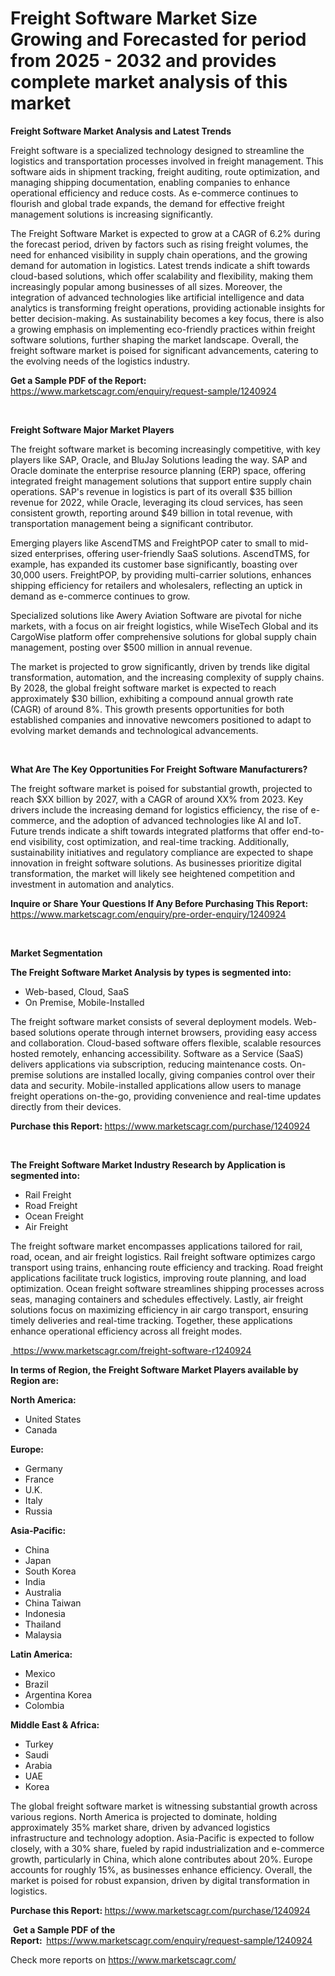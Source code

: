 <p><h1>Freight Software Market Size Growing and Forecasted for period from 2025 - 2032 and provides complete market analysis of this market</h1></p><p><strong>Freight Software Market Analysis and Latest Trends</strong></p>
<p><p>Freight software is a specialized technology designed to streamline the logistics and transportation processes involved in freight management. This software aids in shipment tracking, freight auditing, route optimization, and managing shipping documentation, enabling companies to enhance operational efficiency and reduce costs. As e-commerce continues to flourish and global trade expands, the demand for effective freight management solutions is increasing significantly.</p><p>The Freight Software Market is expected to grow at a CAGR of 6.2% during the forecast period, driven by factors such as rising freight volumes, the need for enhanced visibility in supply chain operations, and the growing demand for automation in logistics. Latest trends indicate a shift towards cloud-based solutions, which offer scalability and flexibility, making them increasingly popular among businesses of all sizes. Moreover, the integration of advanced technologies like artificial intelligence and data analytics is transforming freight operations, providing actionable insights for better decision-making. As sustainability becomes a key focus, there is also a growing emphasis on implementing eco-friendly practices within freight software solutions, further shaping the market landscape. Overall, the freight software market is poised for significant advancements, catering to the evolving needs of the logistics industry.</p></p>
<p><strong>Get a Sample PDF of the Report:&nbsp;</strong> <a href="https://www.marketscagr.com/enquiry/request-sample/1240924?utm_campaign=2565&utm_medium=2&utm_source=Github&utm_content=ia&utm_term=10032025&utm_id=freight-software">https://www.marketscagr.com/enquiry/request-sample/1240924</a></p>
<p>&nbsp;</p>
<p><strong>Freight Software Major Market Players</strong></p>
<p><p>The freight software market is becoming increasingly competitive, with key players like SAP, Oracle, and BluJay Solutions leading the way. SAP and Oracle dominate the enterprise resource planning (ERP) space, offering integrated freight management solutions that support entire supply chain operations. SAP's revenue in logistics is part of its overall $35 billion revenue for 2022, while Oracle, leveraging its cloud services, has seen consistent growth, reporting around $49 billion in total revenue, with transportation management being a significant contributor.</p><p>Emerging players like AscendTMS and FreightPOP cater to small to mid-sized enterprises, offering user-friendly SaaS solutions. AscendTMS, for example, has expanded its customer base significantly, boasting over 30,000 users. FreightPOP, by providing multi-carrier solutions, enhances shipping efficiency for retailers and wholesalers, reflecting an uptick in demand as e-commerce continues to grow.</p><p>Specialized solutions like Awery Aviation Software are pivotal for niche markets, with a focus on air freight logistics, while WiseTech Global and its CargoWise platform offer comprehensive solutions for global supply chain management, posting over $500 million in annual revenue.</p><p>The market is projected to grow significantly, driven by trends like digital transformation, automation, and the increasing complexity of supply chains. By 2028, the global freight software market is expected to reach approximately $30 billion, exhibiting a compound annual growth rate (CAGR) of around 8%. This growth presents opportunities for both established companies and innovative newcomers positioned to adapt to evolving market demands and technological advancements.</p></p>
<p>&nbsp;</p>
<p><strong>What Are The Key Opportunities For Freight Software Manufacturers?</strong></p>
<p><p>The freight software market is poised for substantial growth, projected to reach $XX billion by 2027, with a CAGR of around XX% from 2023. Key drivers include the increasing demand for logistics efficiency, the rise of e-commerce, and the adoption of advanced technologies like AI and IoT. Future trends indicate a shift towards integrated platforms that offer end-to-end visibility, cost optimization, and real-time tracking. Additionally, sustainability initiatives and regulatory compliance are expected to shape innovation in freight software solutions. As businesses prioritize digital transformation, the market will likely see heightened competition and investment in automation and analytics.</p></p>
<p><strong>Inquire or Share Your Questions If Any Before Purchasing This Report:</strong> <a href="https://www.marketscagr.com/enquiry/pre-order-enquiry/1240924?utm_campaign=2565&utm_medium=2&utm_source=Github&utm_content=ia&utm_term=10032025&utm_id=freight-software">https://www.marketscagr.com/enquiry/pre-order-enquiry/1240924</a></p>
<p>&nbsp;</p>
<p><strong>Market Segmentation</strong></p>
<p><strong>The Freight Software Market Analysis by types is segmented into:</strong></p>
<p><ul><li>Web-based, Cloud, SaaS</li><li>On Premise, Mobile-Installed</li></ul></p>
<p><p>The freight software market consists of several deployment models. Web-based solutions operate through internet browsers, providing easy access and collaboration. Cloud-based software offers flexible, scalable resources hosted remotely, enhancing accessibility. Software as a Service (SaaS) delivers applications via subscription, reducing maintenance costs. On-premise solutions are installed locally, giving companies control over their data and security. Mobile-installed applications allow users to manage freight operations on-the-go, providing convenience and real-time updates directly from their devices.</p></p>
<p><strong>Purchase this Report:&nbsp;</strong><a href="https://www.marketscagr.com/purchase/1240924?utm_campaign=2565&utm_medium=2&utm_source=Github&utm_content=ia&utm_term=10032025&utm_id=freight-software">https://www.marketscagr.com/purchase/1240924</a></p>
<p>&nbsp;</p>
<p><strong>The Freight Software Market Industry Research by Application is segmented into:</strong></p>
<p><ul><li>Rail Freight</li><li>Road Freight</li><li>Ocean Freight</li><li>Air Freight</li></ul></p>
<p><p>The freight software market encompasses applications tailored for rail, road, ocean, and air freight logistics. Rail freight software optimizes cargo transport using trains, enhancing route efficiency and tracking. Road freight applications facilitate truck logistics, improving route planning, and load optimization. Ocean freight software streamlines shipping processes across seas, managing containers and schedules effectively. Lastly, air freight solutions focus on maximizing efficiency in air cargo transport, ensuring timely deliveries and real-time tracking. Together, these applications enhance operational efficiency across all freight modes.</p></p>
<p><a href="https://www.marketscagr.com/freight-software-r1240924?utm_campaign=2565&utm_medium=2&utm_source=Github&utm_content=ia&utm_term=10032025&utm_id=freight-software">&nbsp;https://www.marketscagr.com/freight-software-r1240924</a></p>
<p><strong>In terms of Region, the Freight Software Market Players available by Region are:</strong></p>
<p>
    <p> <strong> North America: </strong>
        <ul>
            <li>United States</li>
            <li>Canada</li>
        </ul>
        </p> 
    <p> <strong> Europe: </strong>
        <ul>
            <li>Germany</li>
            <li>France</li>
            <li>U.K.</li>
            <li>Italy</li>
            <li>Russia</li>
        </ul>
        </p> 
    <p> <strong> Asia-Pacific: </strong>
        <ul>
            <li>China</li>
            <li>Japan</li>
            <li>South Korea</li>
            <li>India</li>
            <li>Australia</li>
            <li>China Taiwan</li>
            <li>Indonesia</li>
            <li>Thailand</li>
            <li>Malaysia</li>
        </ul>
        </p> 
    <p> <strong> Latin America: </strong>
        <ul>
            <li>Mexico</li>
            <li>Brazil</li>
            <li>Argentina Korea</li>
            <li>Colombia</li>
        </ul>
        </p> 
    <p> <strong> Middle East & Africa: </strong>
        <ul>
            <li>Turkey</li>
            <li>Saudi</li>
            <li>Arabia</li>
            <li>UAE</li>
            <li>Korea</li>
        </ul>
    </p>
    </p>
<p><p>The global freight software market is witnessing substantial growth across various regions. North America is projected to dominate, holding approximately 35% market share, driven by advanced logistics infrastructure and technology adoption. Asia-Pacific is expected to follow closely, with a 30% share, fueled by rapid industrialization and e-commerce growth, particularly in China, which alone contributes about 20%. Europe accounts for roughly 15%, as businesses enhance efficiency. Overall, the market is poised for robust expansion, driven by digital transformation in logistics.</p></p>
<p><strong>Purchase this Report: </strong><a href="https://www.marketscagr.com/purchase/1240924?utm_campaign=2565&utm_medium=2&utm_source=Github&utm_content=ia&utm_term=10032025&utm_id=freight-software">https://www.marketscagr.com/purchase/1240924</a></p>
<p>&nbsp;<strong>Get a Sample PDF of the Report:&nbsp;&nbsp;</strong><a href="https://www.marketscagr.com/enquiry/request-sample/1240924?utm_campaign=2565&utm_medium=2&utm_source=Github&utm_content=ia&utm_term=10032025&utm_id=freight-software">https://www.marketscagr.com/enquiry/request-sample/1240924</a></p>
<p><strong></strong></p>
<p>Check more reports on <a href="https://www.marketscagr.com/?utm_campaign=2565&utm_medium=2&utm_source=Github&utm_content=ia&utm_term=10032025&utm_id=freight-software">https://www.marketscagr.com/</a></p>